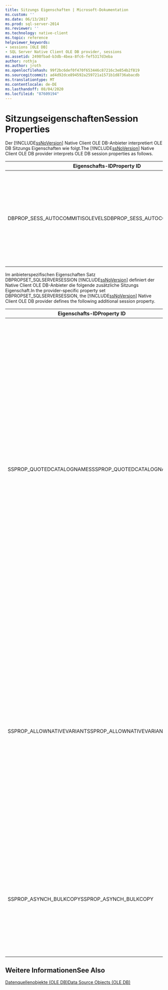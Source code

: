 ```yaml
---
title: Sitzungs Eigenschaften | Microsoft-Dokumentation
ms.custom: ''
ms.date: 06/13/2017
ms.prod: sql-server-2014
ms.reviewer: ''
ms.technology: native-client
ms.topic: reference
helpviewer_keywords:
- sessions [OLE DB]
- SQL Server Native Client OLE DB provider, sessions
ms.assetid: 2498fbad-b3db-4bea-8fc6-fef5317d3eba
author: rothja
ms.author: jroth
ms.openlocfilehash: 99f2bc6def0f470f653446c87216c3e854b2f819
ms.sourcegitcommit: ad4d92dce894592a259721a1571b1d8736abacdb
ms.translationtype: MT
ms.contentlocale: de-DE
ms.lasthandoff: 08/04/2020
ms.locfileid: "87609194"
---
```

# <a name="session-properties"></a><span data-ttu-id="42a8d-102">Sitzungseigenschaften</span><span class="sxs-lookup"><span data-stu-id="42a8d-102">Session Properties</span></span>
  <span data-ttu-id="42a8d-103">Der [!INCLUDE[ssNoVersion](../../includes/ssnoversion-md.md)] Native Client OLE DB-Anbieter interpretiert OLE DB Sitzungs Eigenschaften wie folgt.</span><span class="sxs-lookup"><span data-stu-id="42a8d-103">The [!INCLUDE[ssNoVersion](../../includes/ssnoversion-md.md)] Native Client OLE DB provider interprets OLE DB session properties as follows.</span></span>  
  
|<span data-ttu-id="42a8d-104">Eigenschafts-ID</span><span class="sxs-lookup"><span data-stu-id="42a8d-104">Property ID</span></span>|<span data-ttu-id="42a8d-105">BESCHREIBUNG</span><span class="sxs-lookup"><span data-stu-id="42a8d-105">Description</span></span>|  
|-----------------|-----------------|  
|<span data-ttu-id="42a8d-106">DBPROP_SESS_AUTOCOMMITISOLEVELS</span><span class="sxs-lookup"><span data-stu-id="42a8d-106">DBPROP_SESS_AUTOCOMMITISOLEVELS</span></span>|<span data-ttu-id="42a8d-107">Der [!INCLUDE[ssNoVersion](../../includes/ssnoversion-md.md)] Native Client OLE DB-Anbieter unterstützt alle Isolations Stufen für Autocommit-Transaktionen mit Ausnahme des DBPROPVAL_TI_CHAOS Chaos Level.</span><span class="sxs-lookup"><span data-stu-id="42a8d-107">The [!INCLUDE[ssNoVersion](../../includes/ssnoversion-md.md)] Native Client OLE DB provider supports all autocommit transaction isolation levels with the exception of the chaos level DBPROPVAL_TI_CHAOS.</span></span>|  
  
 <span data-ttu-id="42a8d-108">Im anbieterspezifischen Eigenschaften Satz DBPROPSET_SQLSERVERSESSION [!INCLUDE[ssNoVersion](../../includes/ssnoversion-md.md)] definiert der Native Client OLE DB-Anbieter die folgende zusätzliche Sitzungs Eigenschaft.</span><span class="sxs-lookup"><span data-stu-id="42a8d-108">In the provider-specific property set DBPROPSET_SQLSERVERSESSION, the [!INCLUDE[ssNoVersion](../../includes/ssnoversion-md.md)] Native Client OLE DB provider defines the following additional session property.</span></span>  
  
|<span data-ttu-id="42a8d-109">Eigenschafts-ID</span><span class="sxs-lookup"><span data-stu-id="42a8d-109">Property ID</span></span>|<span data-ttu-id="42a8d-110">BESCHREIBUNG</span><span class="sxs-lookup"><span data-stu-id="42a8d-110">Description</span></span>|  
|-----------------|-----------------|  
|<span data-ttu-id="42a8d-111">SSPROP_QUOTEDCATALOGNAMES</span><span class="sxs-lookup"><span data-stu-id="42a8d-111">SSPROP_QUOTEDCATALOGNAMES</span></span>|<span data-ttu-id="42a8d-112">Typ: VT_BOOL</span><span class="sxs-lookup"><span data-stu-id="42a8d-112">Type: VT_BOOL</span></span><br /><br /> <span data-ttu-id="42a8d-113">R/W: Lesen/Schreiben</span><span class="sxs-lookup"><span data-stu-id="42a8d-113">R/W: Read/write</span></span><br /><br /> <span data-ttu-id="42a8d-114">Standardwert: VARIANT_FALSE</span><span class="sxs-lookup"><span data-stu-id="42a8d-114">Default: VARIANT_FALSE</span></span><br /><br /> <span data-ttu-id="42a8d-115">Beschreibung: In CATALOG-Einschränkung zugelassene Bezeichner in Anführungszeichen.</span><span class="sxs-lookup"><span data-stu-id="42a8d-115">Description: Quoted identifiers allowed in CATALOG restriction.</span></span><br /><br /> <span data-ttu-id="42a8d-116">VARIANT_TRUE: Bezeichner in Anführungszeichen werden für eine CATALOG-Einschränkung für die Schemarowsets erkannt, die Unterstützung für verteilte Abfragen bieten.</span><span class="sxs-lookup"><span data-stu-id="42a8d-116">VARIANT_TRUE: Quoted identifiers are recognized for a catalog restriction for the schema rowsets that supply distributed query support.</span></span><br /><br /> <span data-ttu-id="42a8d-117">VARIANT_FALSE: Bezeichner in Anführungszeichen werden nicht für eine CATALOG-Einschränkung für die Schemarowsets erkannt, die Unterstützung für verteilte Abfragen bieten.</span><span class="sxs-lookup"><span data-stu-id="42a8d-117">VARIANT_FALSE: Quoted identifiers are not recognized for a catalog restriction for the schema rowsets that supply distributed query support.</span></span><br /><br /> <span data-ttu-id="42a8d-118">Weitere Informationen zu Schemarowsets, die Unterstützung für verteilte Abfragen bieten, finden Sie unter [Unterstützung von verteilten Abfragen in Schemarowsets](../native-client/ole-db/schema-rowsets-distributed-query-support.md).</span><span class="sxs-lookup"><span data-stu-id="42a8d-118">For more information about schema rowsets that supply distributed query support, see [Distributed Query Support in Schema Rowsets](../native-client/ole-db/schema-rowsets-distributed-query-support.md).</span></span>|  
|<span data-ttu-id="42a8d-119">SSPROP_ALLOWNATIVEVARIANT</span><span class="sxs-lookup"><span data-stu-id="42a8d-119">SSPROP_ALLOWNATIVEVARIANT</span></span>|<span data-ttu-id="42a8d-120">Typ: VT_BOOL</span><span class="sxs-lookup"><span data-stu-id="42a8d-120">Type: VT_BOOL</span></span><br /><br /> <span data-ttu-id="42a8d-121">R/W: Lesen/Schreiben</span><span class="sxs-lookup"><span data-stu-id="42a8d-121">R/W: Read/Write</span></span><br /><br /> <span data-ttu-id="42a8d-122">Standardwert: VARIANT_FALSE</span><span class="sxs-lookup"><span data-stu-id="42a8d-122">Default: VARIANT_FALSE</span></span><br /><br /> <span data-ttu-id="42a8d-123">Beschreibung: Bestimmt, ob die Daten als DBTYPE_VARIANT oder DBTYPE_SQLVARIANT abgerufen werden.</span><span class="sxs-lookup"><span data-stu-id="42a8d-123">Description: Determines if the data fetched in is as DBTYPE_VARIANT or DBTYPE_SQLVARIANT.</span></span><br /><br /> <span data-ttu-id="42a8d-124">VARIANT_TRUE: Der Spaltentyp wird als DBTYPE_SQLVARIANT zurückgegeben. In diesem Fall enthält der Puffer die SSVARIANT-Struktur.</span><span class="sxs-lookup"><span data-stu-id="42a8d-124">VARIANT_TRUE: Column type is returned as DBTYPE_SQLVARIANT in which case the buffer will hold SSVARIANT structure.</span></span><br /><br /> <span data-ttu-id="42a8d-125">VARIANT_FALSE: Der Spaltentyp wird als DBTYPE_VARIANT zurückgegeben und der Puffer enthält die VARIANT-Struktur.</span><span class="sxs-lookup"><span data-stu-id="42a8d-125">VARIANT_FALSE: Column type is returned as DBTYPE_VARIANT and the buffer will have VARIANT structure.</span></span>|  
|<span data-ttu-id="42a8d-126">SSPROP_ASYNCH_BULKCOPY</span><span class="sxs-lookup"><span data-stu-id="42a8d-126">SSPROP_ASYNCH_BULKCOPY</span></span>|<span data-ttu-id="42a8d-127">Zur Verwendung des asynchronen Modus legen Sie die anbieterspezifische Sitzungseigenschaft SSPROP_ASYNCH_BULKCOPY vor dem Aufrufen der BCPExec-Methode auf VARIANT_TRUE fest.</span><span class="sxs-lookup"><span data-stu-id="42a8d-127">To use asynchronous mode, set the provider specific session property SSPROP_ASYNCH_BULKCOPY to VARIANT_TRUE before calling the BCPExec method.</span></span> <span data-ttu-id="42a8d-128">Diese Eigenschaft ist im DBPROPSET_SQLSERVERSESSION-Eigenschaftensatz verfügbar.</span><span class="sxs-lookup"><span data-stu-id="42a8d-128">This property is available in the DBPROPSET_SQLSERVERSESSION property set.</span></span>|  
  
## <a name="see-also"></a><span data-ttu-id="42a8d-129">Weitere Informationen</span><span class="sxs-lookup"><span data-stu-id="42a8d-129">See Also</span></span>  
 [<span data-ttu-id="42a8d-130">Datenquellenobjekte &#40;OLE DB&#41;</span><span class="sxs-lookup"><span data-stu-id="42a8d-130">Data Source Objects &#40;OLE DB&#41;</span></span>](data-source-objects-ole-db.md)  
  
  
